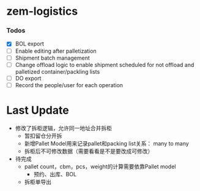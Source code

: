 # zem-logistics
### Todos
- [X] BOL export
- [ ] Enable editing after palletization
- [ ] Shipment batch management
- [ ] Change offload logic to enable shipment scheduled for not offload and palletized container/packling lists
- [ ] DO export
- [ ] Record the people/user for each operation

# Last Update
- 修改了拆柜逻辑，允许同一地址合并拆柜
  - 暂扣留仓分开拆
  - 新增Pallet Model用来记录pallet和packing list关系： many to many
  - 拆柜后不可修改数据（需要看看是不是要改成可修改）
- 待完成
  - pallet count，cbm，pcs，weight的计算需要依靠Pallet model
    - 预约、出库、BOL
  - 拆柜单导出  